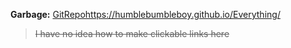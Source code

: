 **Garbage:** 
[GitRepohttps://humblebumbleboy.github.io/Everything/](garbage)
>~~I have no idea how to make clickable links here~~
